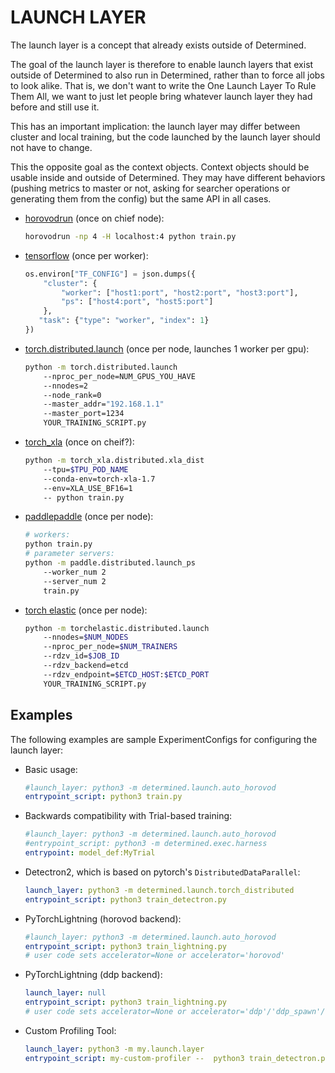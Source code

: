 # LAUNCH LAYER

The launch layer is a concept that already exists outside of Determined.

The goal of the launch layer is therefore to enable launch layers that exist outside of
Determined to also run in Determined, rather than to force all jobs to look alike.  That is,
we don't want to write the One Launch Layer To Rule Them All, we want to just let people bring
whatever launch layer they had before and still use it.

This has an important implication: the launch layer may differ between cluster and local training,
but the code launched by the launch layer should not have to change.

This the opposite goal as the context objects.  Context objects should be usable inside and outside
of Determined.  They may have different behaviors (pushing metrics to master or not, asking for
searcher operations or generating them from the config) but the same API in all cases.

- [horovodrun](https://horovod.readthedocs.io/en/stable/summary_include.html#running-horovod) (once on chief node):

    ```sh
    horovodrun -np 4 -H localhost:4 python train.py
    ```

- [tensorflow](https://www.tensorflow.org/guide/distributed_training#TF_CONFIG) (once per worker):

    ```python
    os.environ["TF_CONFIG"] = json.dumps({
        "cluster": {
            "worker": ["host1:port", "host2:port", "host3:port"],
            "ps": ["host4:port", "host5:port"]
        },
       "task": {"type": "worker", "index": 1}
    })
    ```

- [torch.distributed.launch](https://pytorch.org/docs/stable/distributed.html#launch-utility) (once per node, launches 1 worker per gpu):

    ```sh
    python -m torch.distributed.launch
        --nproc_per_node=NUM_GPUS_YOU_HAVE
        --nnodes=2
        --node_rank=0
        --master_addr="192.168.1.1"
        --master_port=1234
        YOUR_TRAINING_SCRIPT.py
    ```

- [torch\_xla](https://github.com/pytorch/xla/tree/master#start-distributed-training) (once on cheif?):

    ```sh
    python -m torch_xla.distributed.xla_dist
        --tpu=$TPU_POD_NAME
        --conda-env=torch-xla-1.7
        --env=XLA_USE_BF16=1
        -- python train.py
    ```

- [paddlepaddle](https://paddlepaddle.org.cn/documentation/docs/en/guides/06_distributed_training/cluster_quick_start_en.html) (once per node):

    ```sh
    # workers:
    python train.py
    # parameter servers:
    python -m paddle.distributed.launch_ps
        --worker_num 2
        --server_num 2
        train.py
    ```

- [torch elastic](https://pytorch.org/elastic/0.2.1/distributed.html) (once per node):
    ```sh
    python -m torchelastic.distributed.launch
        --nnodes=$NUM_NODES
        --nproc_per_node=$NUM_TRAINERS
        --rdzv_id=$JOB_ID
        --rdzv_backend=etcd
        --rdzv_endpoint=$ETCD_HOST:$ETCD_PORT
        YOUR_TRAINING_SCRIPT.py
    ```

## Examples

The following examples are sample ExperimentConfigs for configuring the launch layer:

- Basic usage:

    ```yaml
    #launch_layer: python3 -m determined.launch.auto_horovod
    entrypoint_script: python3 train.py
    ```

- Backwards compatibility with Trial-based training:

    ```yaml
    #launch_layer: python3 -m determined.launch.auto_horovod
    #entrypoint_script: python3 -m determined.exec.harness
    entrypoint: model_def:MyTrial
    ```

- Detectron2, which is based on pytorch's `DistributedDataParallel`:

    ```yaml
    launch_layer: python3 -m determined.launch.torch_distributed
    entrypoint_script: python3 train_detectron.py
    ```

- PyTorchLightning (horovod backend):

    ```yaml
    #launch_layer: python3 -m determined.launch.auto_horovod
    entrypoint_script: python3 train_lightning.py
    # user code sets accelerator=None or accelerator='horovod'
    ```

- PyTorchLightning (ddp backend):

    ```yaml
    launch_layer: null
    entrypoint_script: python3 train_lightning.py
    # user code sets accelerator=None or accelerator='ddp'/'ddp_spawn'/whatever
    ```

- Custom Profiling Tool:

    ```yaml
    launch_layer: python3 -m my.launch.layer
    entrypoint_script: my-custom-profiler --  python3 train_detectron.py
    ```

